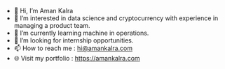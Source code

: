 - 👋 Hi, I’m Aman Kalra
- 👀 I’m interested in data science and cryptocurrency with  experience in managing a product team.
- 🌱 I’m currently learning machine in operations.
- 💞️ I’m looking for internship opportunities.
- 📫 How to reach me : hi@amankalra.com
- 🌐 Visit my portfolio : https://amankalra.com

<!---
amankalra172/amankalra172 is a ✨ special ✨ repository because its `README.md` (this file) appears on your GitHub profile.
You can click the Preview link to take a look at your changes.
--->
